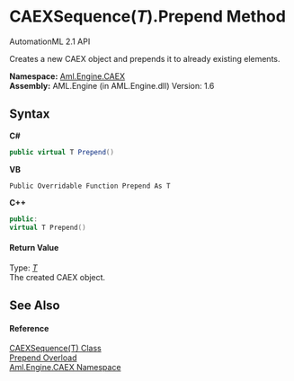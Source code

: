 # CAEXSequence(*T*).Prepend Method 
AutomationML 2.1 API 

Creates a new CAEX object and prepends it to already existing elements.

**Namespace:**&nbsp;<a href="N_Aml_Engine_CAEX">Aml.Engine.CAEX</a><br />**Assembly:**&nbsp;AML.Engine (in AML.Engine.dll) Version: 1.6

## Syntax

**C#**<br />
``` C#
public virtual T Prepend()
```

**VB**<br />
``` VB
Public Overridable Function Prepend As T
```

**C++**<br />
``` C++
public:
virtual T Prepend()
```


#### Return Value
Type: <a href="T_Aml_Engine_CAEX_CAEXSequence_1">*T*</a><br />The created CAEX object.

## See Also


#### Reference
<a href="T_Aml_Engine_CAEX_CAEXSequence_1">CAEXSequence(T) Class</a><br /><a href="Overload_Aml_Engine_CAEX_CAEXSequence_1_Prepend">Prepend Overload</a><br /><a href="N_Aml_Engine_CAEX">Aml.Engine.CAEX Namespace</a><br />